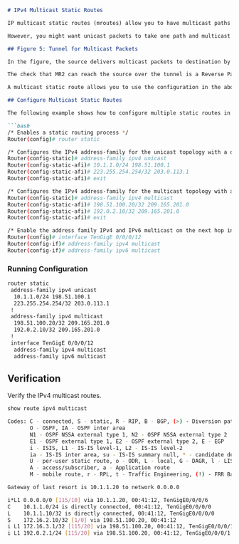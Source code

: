 ```markdown
# IPv4 Multicast Static Routes

IP multicast static routes (mroutes) allow you to have multicast paths diverge from the unicast paths. When using Protocol Independent Multicast (PIM), the router expects to receive packets on the same interface where it sends unicast packets back to the source. This expectation is beneficial if your multicast and unicast topologies are congruent.

However, you might want unicast packets to take one path and multicast packets to take another. The most common reason for using separate unicast and multicast paths is tunneling. When a path between a source and a destination does not support multicast routing, configuring two routers with a GRE tunnel between them is the solution. In the figure below, each unicast router (UR) supports unicast packets only; each multicast router (MR) supports multicast packets.

## Figure 5: Tunnel for Multicast Packets

In the figure, the source delivers multicast packets to destination by using MR 1 and MR 2. MR 2 accepts the multicast packet only if it predicts it can reach source over the tunnel. If this situation is true, when the destination sends unicast packets to the source, MR 2 sends them over the tunnel.

The check that MR2 can reach the source over the tunnel is a Reverse Path Forwarding (RPF) check, and the static mroute allows the check to be successful when the interface, on which the multicast packet arrives, is not the unicast path back to the source. Sending the packet over the tunnel could be slower than natively sending it through UR 2, UR 1, and MR 1.

A multicast static route allows you to use the configuration in the above figure by configuring a static multicast source. The system uses the configuration information instead of the unicast routing table to route the traffic. Therefore, multicast packets can use the tunnel without having the unicast packets use the tunnel. Static mroutes are local to the router they are configured on and not advertised or redistributed in any way to any other router.

## Configure Multicast Static Routes

The following example shows how to configure multiple static routes in IPv4 and IPv6 address family configuration modes:

```bash
/* Enables a static routing process */
Router(config)# router static

/* Configures the IPv4 address-family for the unicast topology with a destination prefix. */
Router(config-static)# address-family ipv4 unicast
Router(config-static-afi)# 10.1.1.0/24 198.51.100.1
Router(config-static-afi)# 223.255.254.254/32 203.0.113.1
Router(config-static-afi)# exit

/* Configures the IPv4 address-family for the multicast topology with a destination prefix. */
Router(config-static)# address-family ipv4 multicast
Router(config-static-afi)# 198.51.100.20/32 209.165.201.0
Router(config-static-afi)# 192.0.2.10/32 209.165.201.0
Router(config-static-afi)# exit

/* Enable the address family IPv4 and IPv6 multicast on the next hop interface. */
Router(config)# interface TenGigE 0/0/0/12
Router(config-if)# address-family ipv4 multicast
Router(config-if)# address-family ipv6 multicast
```

### Running Configuration

```bash
router static
 address-family ipv4 unicast
  10.1.1.0/24 198.51.100.1
  223.255.254.254/32 203.0.113.1
 !
 address-family ipv4 multicast
  198.51.100.20/32 209.165.201.0
  192.0.2.10/32 209.165.201.0
 !
 interface TenGigE 0/0/0/12
  address-family ipv4 multicast
  address-family ipv6 multicast
```

## Verification

Verify the IPv4 multicast routes.

```bash
show route ipv4 multicast

Codes: C - connected, S - static, R - RIP, B - BGP, (>) - Diversion path
       O - OSPF, IA - OSPF inter area
       N1 - OSPF NSSA external type 1, N2 - OSPF NSSA external type 2
       E1 - OSPF external type 1, E2 - OSPF external type 2, E - EGP
       i - ISIS, L1 - IS-IS level-1, L2 - IS-IS level-2
       ia - IS-IS inter area, su - IS-IS summary null, * - candidate default
       U - per-user static route, o - ODR, L - local, G - DAGR, l - LISP
       A - access/subscriber, a - Application route
       M - mobile route, r - RPL, t - Traffic Engineering, (!) - FRR Backup path

Gateway of last resort is 10.1.1.20 to network 0.0.0.0

i*L1 0.0.0.0/0 [115/10] via 10.1.1.20, 00:41:12, TenGigE0/0/0/6
C    10.1.1.0/24 is directly connected, 00:41:12, TenGigE0/0/0/0
L    10.1.1.10/32 is directly connected, 00:41:12, TenGigE0/0/0/0
S    172.16.2.10/32 [1/0] via 198.51.100.20, 00:41:12
i L1 172.16.3.1/32 [115/20] via 198.51.100.20, 00:41:12, TenGigE0/0/0/12
i L1 192.0.2.1/24 [115/20] via 198.51.100.20, 00:41:12, TenGigE0/0/0/1
```
```